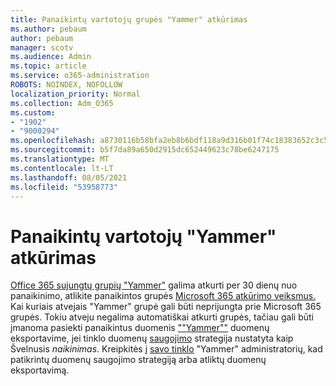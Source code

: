 ```yaml
---
title: Panaikintų vartotojų grupės "Yammer" atkūrimas
ms.author: pebaum
author: pebaum
manager: scotv
ms.audience: Admin
ms.topic: article
ms.service: o365-administration
ROBOTS: NOINDEX, NOFOLLOW
localization_priority: Normal
ms.collection: Adm_O365
ms.custom:
- "1902"
- "9000294"
ms.openlocfilehash: a8730116b58bfa2eb8b6bdf118a9d316b01f74c18383652c3c58bda5be15a7b4
ms.sourcegitcommit: b5f7da89a650d2915dc652449623c78be6247175
ms.translationtype: MT
ms.contentlocale: lt-LT
ms.lasthandoff: 08/05/2021
ms.locfileid: "53958773"
---
```

# <a name="restore-a-deleted-yammer-group"></a>Panaikintų vartotojų "Yammer" atkūrimas

[Office 365 sujungtų grupių "Yammer"](https://docs.microsoft.com/yammer/manage-yammer-groups/yammer-and-office-365-groups) galima atkurti per 30 dienų nuo panaikinimo, atlikite panaikintos grupės [Microsoft 365 atkūrimo veiksmus.](https://docs.microsoft.com/microsoft-365/admin/create-groups/restore-deleted-group)
Kai kuriais atvejais "Yammer" grupė gali būti neprijungta prie Microsoft 365 grupės. Tokiu atveju negalima automatiškai atkurti grupės, tačiau gali būti įmanoma pasiekti panaikintus duomenis [""Yammer""](https://docs.microsoft.com/yammer/manage-security-and-compliance/export-yammer-enterprise-data) duomenų eksportavime, jei tinklo duomenų [saugojimo](https://docs.microsoft.com/yammer/manage-security-and-compliance/manage-data-compliance) strategija nustatyta kaip Švelnusis *naikinimas*. Kreipkitės į [savo tinklo](https://docs.microsoft.com/yammer/manage-yammer-users/manage-yammer-admins) "Yammer" administratorių, kad patikrintų duomenų saugojimo strategiją arba atliktų duomenų eksportavimą.
